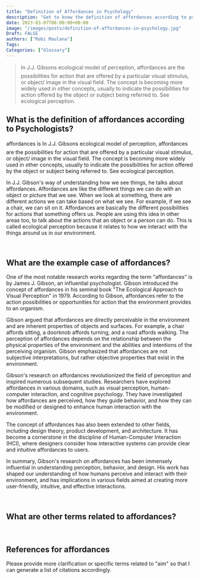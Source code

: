 ```yaml
---
title: "Definition of Affordances in Psychology"
description: "Get to know the definition of affordances according to psychologists."
date: 2023-03-07T06:00:00+00:00
image: "/images/posts/definition-of-affordances-in-psychology.jpg"
Draft: FALSE
authors: ["Robi Maulana"]
Tags: 
Categories: ["Glossary"]
---
```






> In J.J. Gibsons ecological model of perception, affordances are the possibilities for action that are offered by a particular visual stimulus, or object/ image in the visual field. The concept is becoming more widely used in other concepts, usually to indicate the possibilities for action offered by the object or subject being referred to. See ecological perception.

## What is the definition of affordances according to Psychologists?

affordances is In J.J. Gibsons ecological model of perception, affordances are the possibilities for action that are offered by a particular visual stimulus, or object/ image in the visual field. The concept is becoming more widely used in other concepts, usually to indicate the possibilities for action offered by the object or subject being referred to. See ecological perception.

In J.J. Gibson's way of understanding how we see things, he talks about affordances. Affordances are like the different things we can do with an object or picture that we see. When we look at something, there are different actions we can take based on what we see. For example, if we see a chair, we can sit on it. Affordances are basically the different possibilities for actions that something offers us. People are using this idea in other areas too, to talk about the actions that an object or a person can do. This is called ecological perception because it relates to how we interact with the things around us in our environment.

 

## What are the example case of affordances?

One of the most notable research works regarding the term "affordances" is by James J. Gibson, an influential psychologist. Gibson introduced the concept of affordances in his seminal book "The Ecological Approach to Visual Perception" in 1979. According to Gibson, affordances refer to the action possibilities or opportunities for action that the environment provides to an organism.

Gibson argued that affordances are directly perceivable in the environment and are inherent properties of objects and surfaces. For example, a chair affords sitting, a doorknob affords turning, and a road affords walking. The perception of affordances depends on the relationship between the physical properties of the environment and the abilities and intentions of the perceiving organism. Gibson emphasized that affordances are not subjective interpretations, but rather objective properties that exist in the environment.

Gibson's research on affordances revolutionized the field of perception and inspired numerous subsequent studies. Researchers have explored affordances in various domains, such as visual perception, human-computer interaction, and cognitive psychology. They have investigated how affordances are perceived, how they guide behavior, and how they can be modified or designed to enhance human interaction with the environment.

The concept of affordances has also been extended to other fields, including design theory, product development, and architecture. It has become a cornerstone in the discipline of Human-Computer Interaction (HCI), where designers consider how interactive systems can provide clear and intuitive affordances to users.

In summary, Gibson's research on affordances has been immensely influential in understanding perception, behavior, and design. His work has shaped our understanding of how humans perceive and interact with their environment, and has implications in various fields aimed at creating more user-friendly, intuitive, and effective interactions.

 

## What are other terms related to affordances?

 

## References for affordances

Please provide more clarification or specific terms related to "aim" so that I can generate a list of citations accordingly.
